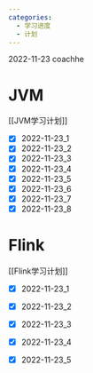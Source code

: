 ```yaml
---
categories:
  - 学习进度
  - 计划
---
```

2022-11-23 coachhe

# JVM

[[JVM学习计划]]

- [x] 2022-11-23\_1
- [x] 2022-11-23\_2
- [x] 2022-11-23\_3
- [x] 2022-11-23\_4
- [x] 2022-11-23\_5
- [x] 2022-11-23\_6
- [x] 2022-11-23\_7
- [x] 2022-11-23\_8

# Flink

[[Flink学习计划]]

- [x] 2022-11-23\_1
- [x] 2022-11-23\_2
- [x] 2022-11-23\_3
- [x] 2022-11-23\_4
- [x] 2022-11-23\_5

